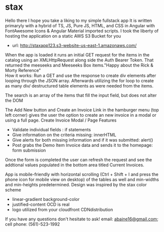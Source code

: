 # stax
Hello there I hope you take a liking to my simple fullstack app
It is written primaryly with a hybrid of TS, JS, Pure JS, HTML, and CSS in Angular with FontAwesome Icons & Angular Material imported scripts.
I took the liberty of hosting the application on a static AWS S3 Bucket for you
- url: http://staxapp123.s3-website-us-east-1.amazonaws.com/

When the app is loaded it runs an initial GET request for the items 
in the catalog using an XMLHttpRequest along side the Auth Bearer Token.
That returned the meeseeks and Meeseeks Box items."Happy about the Rick & Morty Reference" <br/>
How it works:
Run a GET and use the response to create div elements after looping through the JSON array.
Afterwards utilizing the for loop to create as many div/ destructured table elements as were
needed from the items. 

The search is an array of the items that fill the input field, but does not alter the DOM

The Add New button and Create an Invoice Link in the hamburger menu (top left corner) gives the user the option to 
create an new invoice in a modal or using a full page. 
Create Invoice Modal / Page Features
- Validate individual fields : if statements
- Give information on the criteria missing: innerHTML
- Give alerts for both missing information and if it was submitted: alert()
- Post grabs the Demo Item Invoice data and sends it to the homepage: form submission

Once the form is completed the user can refresh the request and see the addtional values populated
in the bottom area titled Current Invoices.

App is mobile-friendly with horizontal scrolling (Ctrl + Shift + I and press the phone icon for mobile view on desktop)
of the tables as well and min-widths and min-heights predetermined.
Design was inspired by the stax color scheme
- linear-gradient background-color 
- justified-content OCD is real 
- logo utilized from your cloudfront CDNdistribution

If you have any questions don't hesitate to ask!
email: abaine16@gmail.com; cell phone: (561)-523-1992




